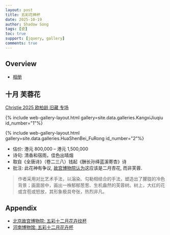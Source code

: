 ```yaml
---
layout: post
title: 五彩花神杯
date: 2025-10-19
author: Shadow Song
tags: [瓷]
toc: true
support: [jquery, gallery]
comments: true
---
```


## Overview 

- [相册](https://photos.app.goo.gl/5kpqvuL7cG7XbH7B8)



## 十月 芙蓉花

[Christie 2025 欧柏龄 旧藏 专场](https://www.christies.com/zh/lot/lot-6550293)

{% include web-gallery-layout.html gallery=site.data.galleries.KangxiJiuqiu id_number="1"%}

{% include web-gallery-layout.html gallery=site.data.galleries.HuaShenBei_FuRong id_number="2"%}

- 估价: 港元 800,000 – 港元 1,500,000
- 诗句: 清香和宿雨，佳色出晴烟
- 取自《全唐诗》（卷二三八）钱起《酬长孙绎蓝溪寄杏》诗
- 批注: 此花神有争议, [故宫博物院认为](https://www.dpm.org.cn/collection/ceramic/227074.html)这应该是二月杏花, 而非芙蓉. 

> 作者采用对比艺术手法，以滃染、勾勒相结合的手法，塑造出了朦胧的冷色背景；画面居中，画出一株郁郁葱葱、生机盎然的芙蓉树。树上，大红的花或含苞或怒放，其形象极具夸张，热烈非凡。


## Appendix

- [北京故宫博物院: 五彩十二月花卉纹杯](https://www.dpm.org.cn/collection/ceramic/227074.html)
- [河南博物馆: 五彩十二月花卉杯](https://www.chnmus.net/ch/collection/appraise/details.html?id=512157295411044506)